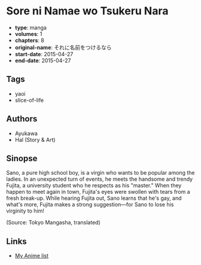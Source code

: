 # Sore ni Namae wo Tsukeru Nara

-   **type**: manga
-   **volumes**: 1
-   **chapters**: 8
-   **original-name**: それに名前をつけるなら
-   **start-date**: 2015-04-27
-   **end-date**: 2015-04-27

## Tags

-   yaoi
-   slice-of-life

## Authors

-   Ayukawa
-   Hal (Story & Art)

## Sinopse

Sano, a pure high school boy, is a virgin who wants to be popular among the ladies. In an unexpected turn of events, he meets the handsome and trendy Fujita, a university student who he respects as his "master." When they happen to meet again in town, Fujita's eyes were swollen with tears from a fresh break-up. While hearing Fujita out, Sano learns that he's gay, and what's more, Fujita makes a strong suggestion—for Sano to lose his virginity to him!

(Source: Tokyo Mangasha, translated)

## Links

-   [My Anime list](https://myanimelist.net/manga/123721/Sore_ni_Namae_wo_Tsukeru_Nara)
